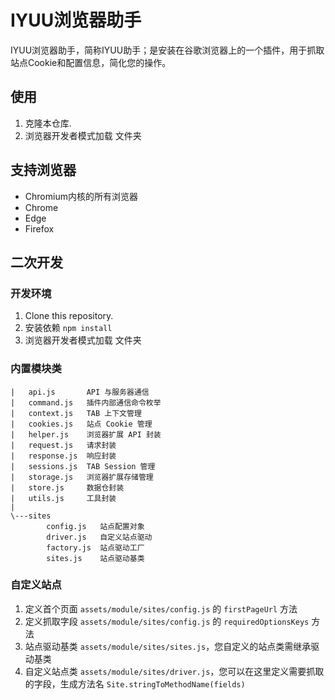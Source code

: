 # IYUU浏览器助手

IYUU浏览器助手，简称IYUU助手；是安装在谷歌浏览器上的一个插件，用于抓取站点Cookie和配置信息，简化您的操作。

## 使用

1. 克隆本仓库.
2. 浏览器开发者模式加载 文件夹

## 支持浏览器

- Chromium内核的所有浏览器
- Chrome
- Edge
- Firefox

## 二次开发

### 开发环境
1. Clone this repository.
2. 安装依赖 `npm install`
3. 浏览器开发者模式加载 文件夹

### 内置模块类

```cli
|   api.js       API 与服务器通信
|   command.js   插件内部通信命令枚举
|   context.js   TAB 上下文管理
|   cookies.js   站点 Cookie 管理
|   helper.js    浏览器扩展 API 封装
|   request.js   请求封装
|   response.js  响应封装
|   sessions.js  TAB Session 管理
|   storage.js   浏览器扩展存储管理
|   store.js     数据仓封装
|   utils.js     工具封装
|
\---sites
        config.js   站点配置对象
        driver.js   自定义站点驱动
        factory.js  站点驱动工厂
        sites.js    站点驱动基类
```

### 自定义站点

1. 定义首个页面 `assets/module/sites/config.js` 的 `firstPageUrl` 方法
2. 定义抓取字段 `assets/module/sites/config.js` 的 `requiredOptionsKeys` 方法
3. 站点驱动基类 `assets/module/sites/sites.js`，您自定义的站点类需继承驱动基类
4. 自定义站点类 `assets/module/sites/driver.js`，您可以在这里定义需要抓取的字段，生成方法名 `Site.stringToMethodName(fields)`
